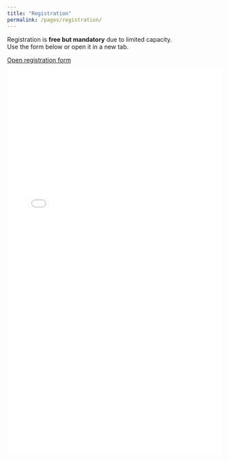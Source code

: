 ```yaml
---
title: "Registration"
permalink: /pages/registration/
---
```


Registration is **free but mandatory** due to limited capacity.  
Use the form below or open it in a new tab.

<p class="cta">
<a class="btn btn--primary" href="{{ site.event.registration_url }}" target="_blank" rel="noopener">Open registration form</a>
</p>

<iframe src="{{ site.event.registration_url }}" width="100%" height="900" style="border:0;" loading="lazy"></iframe>